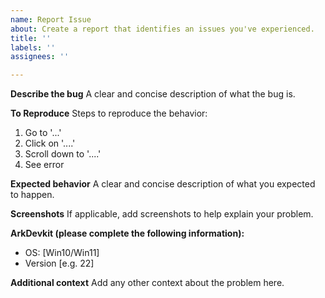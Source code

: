 ```yaml
---
name: Report Issue
about: Create a report that identifies an issues you've experienced.
title: ''
labels: ''
assignees: ''

---
```


**Describe the bug**
A clear and concise description of what the bug is.

**To Reproduce**
Steps to reproduce the behavior:
1. Go to '...'
2. Click on '....'
3. Scroll down to '....'
4. See error

**Expected behavior**
A clear and concise description of what you expected to happen.

**Screenshots**
If applicable, add screenshots to help explain your problem.

**ArkDevkit (please complete the following information):**
 - OS: [Win10/Win11]
 - Version [e.g. 22]

**Additional context**
Add any other context about the problem here.
